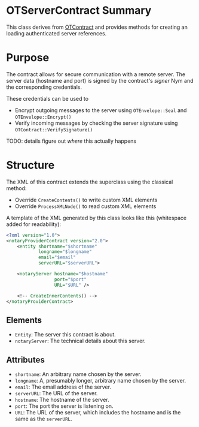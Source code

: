 # OTServerContract Summary

This class derives from [OTContract](OTContract.md) and provides methods for
creating an loading authenticated server references.

# Purpose

The contract allows for secure communication with a remote server. The server
data (hostname and port) is signed by the contract's _signer_ Nym and the
corresponding credentials.

These credentials can be used to

* Encrypt outgoing messages to the server using `OTEnvelope::Seal` and
  `OTEnvelope::Encrypt()`
* Verify incoming messages by checking the server signature using
  `OTContract::VerifySignature()`

TODO: details figure out *where* this actually happens

# Structure

The XML of this contract extends the superclass using the classical method:

* Override `CreateContents()` to write custom XML elements
* Override `ProcessXMLNode()` to read custom XML elements

A template of the XML generated by this class looks like this (whitespace added
for readability):
```xml
<?xml version="1.0">
<notaryProviderContract version="2.0">
    <entity shortname="$shortname"
            longname="$longname"
            email="$email"
            serverURL="$serverURL">

    <notaryServer hostname="$hostname"
                  port="$port"
                  URL="$URL" />

    <!-- CreateInnerContents() -->
</notaryProviderContract>
```
## Elements
* `Entity`: The server this contract is about.
* `notaryServer`: The technical details about this server.

## Attributes
* `shortname`: An arbitrary name chosen by the server.
* `longname`: A, presumably longer, arbitrary name chosen by the server.
* `email`: The email address of the server.
* `serverURL`: The URL of the server.
* `hostname`: The hostname of the server.
* `port`: The port the server is listening on.
* `URL`: The URL of the server, which includes the hostname and is the same as the `serverURL`.
